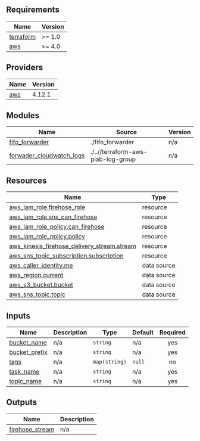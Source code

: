 ## Requirements

| Name | Version |
|------|---------|
| <a name="requirement_terraform"></a> [terraform](#requirement\_terraform) | >= 1.0 |
| <a name="requirement_aws"></a> [aws](#requirement\_aws) | >= 4.0 |

## Providers

| Name | Version |
|------|---------|
| <a name="provider_aws"></a> [aws](#provider\_aws) | 4.12.1 |

## Modules

| Name | Source | Version |
|------|--------|---------|
| <a name="module_fifo_forwarder"></a> [fifo\_forwarder](#module\_fifo\_forwarder) | ./fifo_forwarder | n/a |
| <a name="module_forwader_cloudwatch_logs"></a> [forwader\_cloudwatch\_logs](#module\_forwader\_cloudwatch\_logs) | ./..//terraform-aws-piab-log-group | n/a |

## Resources

| Name | Type |
|------|------|
| [aws_iam_role.firehose_role](https://registry.terraform.io/providers/hashicorp/aws/latest/docs/resources/iam_role) | resource |
| [aws_iam_role.sns_can_firehose](https://registry.terraform.io/providers/hashicorp/aws/latest/docs/resources/iam_role) | resource |
| [aws_iam_role_policy.can_firehose](https://registry.terraform.io/providers/hashicorp/aws/latest/docs/resources/iam_role_policy) | resource |
| [aws_iam_role_policy.policy](https://registry.terraform.io/providers/hashicorp/aws/latest/docs/resources/iam_role_policy) | resource |
| [aws_kinesis_firehose_delivery_stream.stream](https://registry.terraform.io/providers/hashicorp/aws/latest/docs/resources/kinesis_firehose_delivery_stream) | resource |
| [aws_sns_topic_subscription.subscription](https://registry.terraform.io/providers/hashicorp/aws/latest/docs/resources/sns_topic_subscription) | resource |
| [aws_caller_identity.me](https://registry.terraform.io/providers/hashicorp/aws/latest/docs/data-sources/caller_identity) | data source |
| [aws_region.current](https://registry.terraform.io/providers/hashicorp/aws/latest/docs/data-sources/region) | data source |
| [aws_s3_bucket.bucket](https://registry.terraform.io/providers/hashicorp/aws/latest/docs/data-sources/s3_bucket) | data source |
| [aws_sns_topic.topic](https://registry.terraform.io/providers/hashicorp/aws/latest/docs/data-sources/sns_topic) | data source |

## Inputs

| Name | Description | Type | Default | Required |
|------|-------------|------|---------|:--------:|
| <a name="input_bucket_name"></a> [bucket\_name](#input\_bucket\_name) | n/a | `string` | n/a | yes |
| <a name="input_bucket_prefix"></a> [bucket\_prefix](#input\_bucket\_prefix) | n/a | `string` | n/a | yes |
| <a name="input_tags"></a> [tags](#input\_tags) | n/a | `map(string)` | `null` | no |
| <a name="input_task_name"></a> [task\_name](#input\_task\_name) | n/a | `string` | n/a | yes |
| <a name="input_topic_name"></a> [topic\_name](#input\_topic\_name) | n/a | `string` | n/a | yes |

## Outputs

| Name | Description |
|------|-------------|
| <a name="output_firehose_stream"></a> [firehose\_stream](#output\_firehose\_stream) | n/a |
